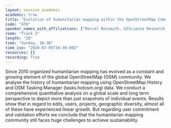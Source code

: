 ```yaml
---
layout: session_academic
academic: true
title: "Evolution of humanitarian mapping within the OpenStreetMap Community"
code: "AT8"
speaker_names_with_affiliations: ["Marcel Reinmuth, GIScience Research Group, Heidelberg University, Heidelberg, Germany; marcel.reinmuth@stud.uni-heidelberg.de","Benjamin Herfort, GIScience Research Group, Heidelberg University, Heidelberg, Germany; herfort@uni-heidelberg.de","Jochen Stier, GIScience Research Group, Heidelberg University, Heidelberg, Germany, J.Stier@stud.uni-heidelberg.de","Alina Klerings, GIScience Research Group, Heidelberg University, Heidelberg, Germany; Klerings@stud.uni-heidelberg.de"]
room: "Track 2"
length: "20"
time: "Sunday, 16:30"
time_iso: "2020-07-05T16:30:00Z"
resources: []
recording: True
---
```

Since 2010 organized humanitarian mapping has evolved as a constant and growing element of the global OpenStreetMap (OSM) community. We analyse the history of humanitarian mapping using OpenStreetMap History and OSM Tasking Manager (tasks.hotosm.org) data. We conduct a comprehensive quantitative analysis on a global scale and long term perspective to depict more than just snapshots of individual events. Results show that in regard to edits, users, projects, geographic diversity, almost all of these have experienced linear growth. But regarding user commitment and validation efforts we conclude that the humanitarian mapping community still faces huge challenges to achieve sustainability.
